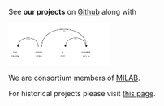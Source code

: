 See **our projects** on [Github](https://github.com/szegedai)
along with 

<a href="https://pypi.org/project/huspacy/"><img src="/images/dep.png" alt="HuSpaCy" style="width:200px;"/></a>

We are consortium members of [MILAB](https://mi.nemzetilabor.hu/).

For historical projects please visit [this page](https://rgai.inf.u-szeged.hu/).
